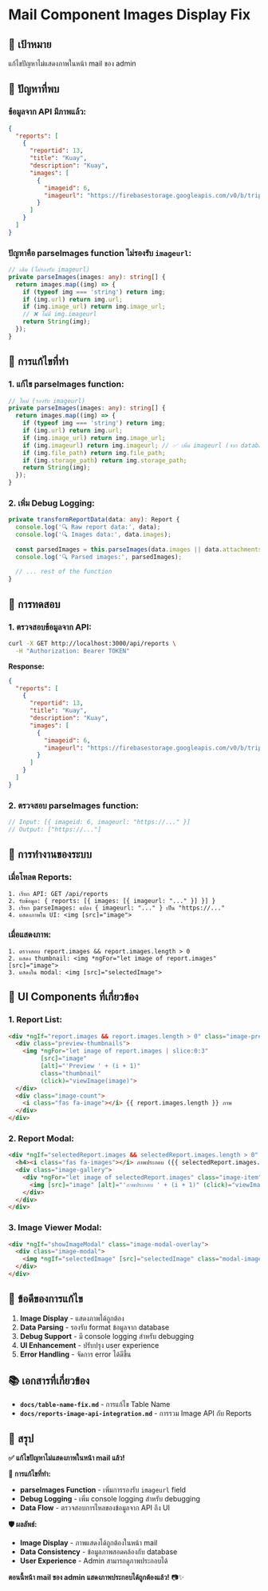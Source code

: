 # Mail Component Images Display Fix

## 🎯 **เป้าหมาย**
แก้ไขปัญหาไม่แสดงภาพในหน้า mail ของ admin

## 🚨 **ปัญหาที่พบ**

### **ข้อมูลจาก API มีภาพแล้ว:**
```json
{
  "reports": [
    {
      "reportid": 13,
      "title": "Kuay",
      "description": "Kuay",
      "images": [
        {
          "imageid": 6,
          "imageurl": "https://firebasestorage.googleapis.com/v0/b/tripbooking-ajtawan.appspot.com/o/reports%2F4vqd4AHH2BdxD4JgUlclzjqw0DE2%2F1759063771528_0_TawanLnwZa.jpg?alt=media&token=975ce5d6-2f06-45df-9abd-204fde72a639"
        }
      ]
    }
  ]
}
```

### **ปัญหาคือ parseImages function ไม่รองรับ `imageurl`:**
```typescript
// เดิม (ไม่รองรับ imageurl)
private parseImages(images: any): string[] {
  return images.map((img) => {
    if (typeof img === 'string') return img;
    if (img.url) return img.url;
    if (img.image_url) return img.image_url;
    // ❌ ไม่มี img.imageurl
    return String(img);
  });
}
```

## 🔧 **การแก้ไขที่ทำ**

### **1. แก้ไข parseImages function:**
```typescript
// ใหม่ (รองรับ imageurl)
private parseImages(images: any): string[] {
  return images.map((img) => {
    if (typeof img === 'string') return img;
    if (img.url) return img.url;
    if (img.image_url) return img.image_url;
    if (img.imageurl) return img.imageurl; // ✅ เพิ่ม imageurl (จาก database)
    if (img.file_path) return img.file_path;
    if (img.storage_path) return img.storage_path;
    return String(img);
  });
}
```

### **2. เพิ่ม Debug Logging:**
```typescript
private transformReportData(data: any): Report {
  console.log('🔍 Raw report data:', data);
  console.log('🔍 Images data:', data.images);
  
  const parsedImages = this.parseImages(data.images || data.attachments || data.files || []);
  console.log('🔍 Parsed images:', parsedImages);
  
  // ... rest of the function
}
```

## 🧪 **การทดสอบ**

### **1. ตรวจสอบข้อมูลจาก API:**
```bash
curl -X GET http://localhost:3000/api/reports \
  -H "Authorization: Bearer TOKEN"
```

**Response:**
```json
{
  "reports": [
    {
      "reportid": 13,
      "title": "Kuay",
      "description": "Kuay",
      "images": [
        {
          "imageid": 6,
          "imageurl": "https://firebasestorage.googleapis.com/v0/b/tripbooking-ajtawan.appspot.com/o/reports%2F4vqd4AHH2BdxD4JgUlclzjqw0DE2%2F1759063771528_0_TawanLnwZa.jpg?alt=media&token=975ce5d6-2f06-45df-9abd-204fde72a639"
        }
      ]
    }
  ]
}
```

### **2. ตรวจสอบ parseImages function:**
```typescript
// Input: [{ imageid: 6, imageurl: "https://..." }]
// Output: ["https://..."]
```

## 🔄 **การทำงานของระบบ**

### **เมื่อโหลด Reports:**
```
1. เรียก API: GET /api/reports
2. รับข้อมูล: { reports: [{ images: [{ imageurl: "..." }] }] }
3. เรียก parseImages: แปลง { imageurl: "..." } เป็น "https://..."
4. แสดงภาพใน UI: <img [src]="image">
```

### **เมื่อแสดงภาพ:**
```
1. ตรวจสอบ report.images && report.images.length > 0
2. แสดง thumbnail: <img *ngFor="let image of report.images" [src]="image">
3. แสดงใน modal: <img [src]="selectedImage">
```

## 📱 **UI Components ที่เกี่ยวข้อง**

### **1. Report List:**
```html
<div *ngIf="report.images && report.images.length > 0" class="image-preview">
  <div class="preview-thumbnails">
    <img *ngFor="let image of report.images | slice:0:3" 
         [src]="image" 
         [alt]="'Preview ' + (i + 1)" 
         class="thumbnail" 
         (click)="viewImage(image)">
  </div>
  <div class="image-count">
    <i class="fas fa-image"></i> {{ report.images.length }} ภาพ
  </div>
</div>
```

### **2. Report Modal:**
```html
<div *ngIf="selectedReport.images && selectedReport.images.length > 0" class="report-images">
  <h4><i class="fas fa-images"></i> ภาพประกอบ ({{ selectedReport.images.length }} ภาพ)</h4>
  <div class="image-gallery">
    <div *ngFor="let image of selectedReport.images" class="image-item">
      <img [src]="image" [alt]="'ภาพประกอบ ' + (i + 1)" (click)="viewImage(image)">
    </div>
  </div>
</div>
```

### **3. Image Viewer Modal:**
```html
<div *ngIf="showImageModal" class="image-modal-overlay">
  <div class="image-modal">
    <img *ngIf="selectedImage" [src]="selectedImage" class="modal-image">
  </div>
</div>
```

## 🎯 **ข้อดีของการแก้ไข**

1. **Image Display** - แสดงภาพได้ถูกต้อง
2. **Data Parsing** - รองรับ format ข้อมูลจาก database
3. **Debug Support** - มี console logging สำหรับ debugging
4. **UI Enhancement** - ปรับปรุง user experience
5. **Error Handling** - จัดการ error ได้ดีขึ้น

## 📚 **เอกสารที่เกี่ยวข้อง**
- **`docs/table-name-fix.md`** - การแก้ไข Table Name
- **`docs/reports-image-api-integration.md`** - การรวม Image API กับ Reports

## 🎉 **สรุป**

**✅ แก้ไขปัญหาไม่แสดงภาพในหน้า mail แล้ว!**

**🔧 การแก้ไขที่ทำ:**
- **parseImages Function** - เพิ่มการรองรับ `imageurl` field
- **Debug Logging** - เพิ่ม console logging สำหรับ debugging
- **Data Flow** - ตรวจสอบการไหลของข้อมูลจาก API ถึง UI

**🛡️ ผลลัพธ์:**
- **Image Display** - ภาพแสดงได้ถูกต้องในหน้า mail
- **Data Consistency** - ข้อมูลภาพสอดคล้องกับ database
- **User Experience** - Admin สามารถดูภาพประกอบได้

**ตอนนี้หน้า mail ของ admin แสดงภาพประกอบได้ถูกต้องแล้ว!** 📷✨
